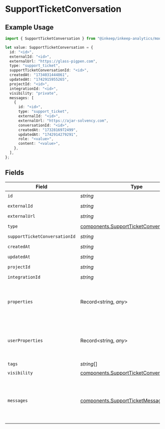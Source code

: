 # SupportTicketConversation

## Example Usage

```typescript
import { SupportTicketConversation } from "@inkeep/inkeep-analytics/models/components";

let value: SupportTicketConversation = {
  id: "<id>",
  externalId: "<id>",
  externalUrl: "https://glass-pigpen.com",
  type: "support_ticket",
  supportTicketConversationId: "<id>",
  createdAt: "1734031444861",
  updatedAt: "1742915955265",
  projectId: "<id>",
  integrationId: "<id>",
  visibility: "private",
  messages: [
    {
      id: "<id>",
      type: "support_ticket",
      externalId: "<id>",
      externalUrl: "https://ajar-solvency.com",
      conversationId: "<id>",
      createdAt: "1732816972499",
      updatedAt: "1742914279291",
      role: "<value>",
      content: "<value>",
    },
  ],
};
```

## Fields

| Field                                                                                                            | Type                                                                                                             | Required                                                                                                         | Description                                                                                                      |
| ---------------------------------------------------------------------------------------------------------------- | ---------------------------------------------------------------------------------------------------------------- | ---------------------------------------------------------------------------------------------------------------- | ---------------------------------------------------------------------------------------------------------------- |
| `id`                                                                                                             | *string*                                                                                                         | :heavy_check_mark:                                                                                               | N/A                                                                                                              |
| `externalId`                                                                                                     | *string*                                                                                                         | :heavy_check_mark:                                                                                               | N/A                                                                                                              |
| `externalUrl`                                                                                                    | *string*                                                                                                         | :heavy_check_mark:                                                                                               | N/A                                                                                                              |
| `type`                                                                                                           | [components.SupportTicketConversationType](../../models/components/supportticketconversationtype.md)             | :heavy_check_mark:                                                                                               | N/A                                                                                                              |
| `supportTicketConversationId`                                                                                    | *string*                                                                                                         | :heavy_check_mark:                                                                                               | N/A                                                                                                              |
| `createdAt`                                                                                                      | *string*                                                                                                         | :heavy_check_mark:                                                                                               | N/A                                                                                                              |
| `updatedAt`                                                                                                      | *string*                                                                                                         | :heavy_check_mark:                                                                                               | N/A                                                                                                              |
| `projectId`                                                                                                      | *string*                                                                                                         | :heavy_check_mark:                                                                                               | N/A                                                                                                              |
| `integrationId`                                                                                                  | *string*                                                                                                         | :heavy_check_mark:                                                                                               | N/A                                                                                                              |
| `properties`                                                                                                     | Record<string, *any*>                                                                                            | :heavy_minus_sign:                                                                                               | A customizable collection of custom properties or attributes.                                                    |
| `userProperties`                                                                                                 | Record<string, *any*>                                                                                            | :heavy_minus_sign:                                                                                               | A customizable collection of custom properties or attributes.                                                    |
| `tags`                                                                                                           | *string*[]                                                                                                       | :heavy_minus_sign:                                                                                               | N/A                                                                                                              |
| `visibility`                                                                                                     | [components.SupportTicketConversationVisibility](../../models/components/supportticketconversationvisibility.md) | :heavy_check_mark:                                                                                               | N/A                                                                                                              |
| `messages`                                                                                                       | [components.SupportTicketMessage](../../models/components/supportticketmessage.md)[]                             | :heavy_check_mark:                                                                                               | The messages in the conversation. Must be at least one message.                                                  |